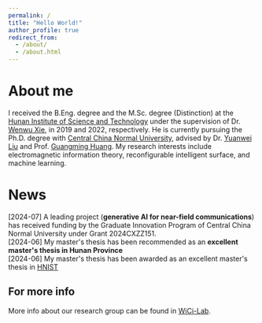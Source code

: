 ```yaml
---
permalink: /
title: "Hello World!"
author_profile: true
redirect_from: 
  - /about/
  - /about.html
---
```


About me
======

I received the B.Eng. degree and the M.Sc. degree (Distinction) at the [Hunan Institute of Science and Technology](https://mmistakes.github.io/minimal-mistakes/) under the supervision of Dr. [Wenwu Xie](https://mmistakes.github.io/minimal-mistakes/), in 2019 and 2022, respectively. He is currently pursuing the Ph.D. degree with [Central China Normal University](https://mmistakes.github.io/minimal-mistakes/), advised by Dr. [Yuanwei Liu](https://mmistakes.github.io/minimal-mistakes/)  and Prof. [Guangming Huang](https://mmistakes.github.io/minimal-mistakes/). My research interests include electromagnetic information theory, reconfigurable intelligent surface, and machine learning.

News
======
[2024-07] A leading project (**generative AI for near-field communications**) has received funding by the Graduate Innovation Program of Central China Normal University under Grant 2024CXZZ151. 
        <br>
                [2024-06] My master's thesis has been recommended as an **excellent master's thesis in Hunan Province**
        <br>
        [2024-06] My master's thesis has been awarded as an excellent master's thesis in [HNIST](https://mmistakes.github.io/minimal-mistakes/)
        <br>

For more info
------
More info about our research group can be found in [WiCi-Lab](https://academicpages.github.io/markdown/). 
